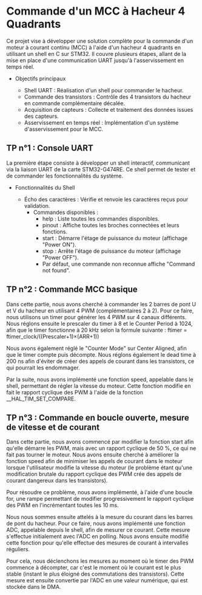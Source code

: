 # Commande d'un MCC à Hacheur 4 Quadrants

Ce projet vise à développer une solution complète pour la commande d'un moteur à courant continu (MCC) à l'aide d'un hacheur 4 quadrants en utilisant un shell en C sur STM32. Il couvre plusieurs étapes, allant de la mise en place d'une communication UART jusqu'à l'asservissement en temps réel.
- Objectifs principaux

    - Shell UART : Réalisation d'un shell pour commander le hacheur.
    - Commande des transistors : Contrôle des 4 transistors du hacheur en commande complémentaire décalée.
    - Acquisition de capteurs : Collecte et traitement des données issues des capteurs.
    - Asservissement en temps réel : Implémentation d'un système d'asservissement pour le MCC.

## TP n°1 : Console UART

La première étape consiste à développer un shell interactif, communicant via la liaison UART de la carte STM32-G474RE. Ce shell permet de tester et de commander les fonctionnalités du système.
- Fonctionnalités du Shell

    - Écho des caractères : Vérifie et renvoie les caractères reçus pour validation.
        - Commandes disponibles :
           - help : Liste toutes les commandes disponibles.
            - pinout : Affiche toutes les broches connectées et leurs fonctions.
            - start : Démarre l'étage de puissance du moteur (affichage "Power ON").
            - stop : Arrête l'étage de puissance du moteur (affichage "Power OFF").
            - Par défaut, une commande non reconnue affiche "Command not found".

## TP n°2 : Commande MCC basique

Dans cette partie, nous avons cherché à commander les 2 barres de pont U et V du hacheur en utilisant 4 PWM (complémentaires 2 à 2). Pour ce faire, nous utilisons un timer pour générer les 4 PWM sur 4 canaux différents.
Nous réglons ensuite le prescaler du timer à 8 et le Counter Period à 1024, afin que le timer fonctionne à 20 kHz selon la formule suivante :
ftimer = ftimer_clock/((Prescaler+1)×(ARR+1))

Nous avons également réglé le "Counter Mode" sur Center Aligned, afin que le timer compte puis décompte.
Nous réglons également le dead time à 200 ns afin d'éviter de créer des appels de courant dans les transistors, ce qui pourrait les endommager.

Par la suite, nous avons implémenté une fonction speed, appelable dans le shell, permettant de régler la vitesse du moteur.
Cette fonction modifie en fait le rapport cyclique des PWM à l'aide de la fonction __HAL_TIM_SET_COMPARE.

## TP n°3 : Commande en boucle ouverte, mesure de vitesse et de courant

Dans cette partie, nous avons commencé par modifier la fonction start afin qu'elle démarre les PWM, mais avec un rapport cyclique de 50 %, ce qui ne fait pas tourner le moteur.
Nous avons ensuite cherché à améliorer la fonction speed afin de minimiser les appels de courant dans le moteur lorsque l'utilisateur modifie la vitesse du moteur (le problème étant qu'une modification brutale du rapport cyclique des PWM crée des appels de courant dangereux dans les transistors).

Pour résoudre ce problème, nous avons implémenté, à l'aide d'une boucle for, une rampe permettant de modifier progressivement le rapport cyclique des PWM en l'incrémentant toutes les 10 ms.

Nous nous sommes ensuite attelés à la mesure du courant dans les barres de pont du hacheur.
Pour ce faire, nous avons implémenté une fonction ADC, appelable depuis le shell, afin de mesurer ce courant.
Cette mesure s'effectue initialement avec l'ADC en polling. Nous avons ensuite modifié cette fonction pour qu'elle effectue des mesures de courant à intervalles réguliers.

Pour cela, nous déclenchons les mesures au moment où le timer des PWM commence à décompter, car c'est le moment où le courant est le plus stable (instant le plus éloigné des commutations des transistors). Cette mesure est ensuite convertie par l'ADC en une valeur numérique, qui est stockée dans le DMA.

